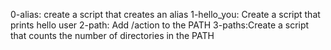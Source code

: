 0-alias: create a script that creates an alias
1-hello_you: Create a script that prints hello user
2-path: Add /action to the PATH
3-paths:Create a script that counts the number of directories in the PATH